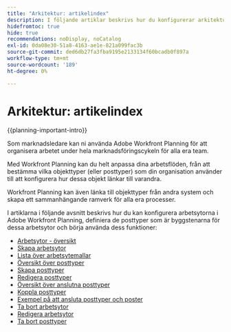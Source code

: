 ```yaml
---
title: "Arkitektur: artikelindex"
description: I följande artiklar beskrivs hur du konfigurerar arkitekturen för Adobe Workfront Planning. Som en del av den här konfigurationen får du lära dig hur du skapar arbetsytor, posttyper och anpassade fält för att mappa de arbetsflöden du vill hantera i Workfront Planning.
hidefromtoc: true
hide: true
recommendations: noDisplay, noCatalog
exl-id: 0da08e30-51a8-4163-ae1e-821a099fac3b
source-git-commit: ded6db27fa3fba9195e2133134f60bcadb0f897a
workflow-type: tm+mt
source-wordcount: '189'
ht-degree: 0%

---
```


<!--
---
title: "Architecture: article index"
description: The following articles describe how you can configure the architecture of Adobe Workfront Planning. As part of this configuration, you learn how you create workspaces, record types, and custom fields to map out the workflows you want to manage in Workfront Planning. 
hidefromtoc: yes
author: Alina
feature: Work Management
role: User, Admin
hide: yes
---
-->

<!--update the metadata with real information when making this avilable in TOC and in the left nav-->

# Arkitektur: artikelindex

{{planning-important-intro}}

Som marknadsledare kan ni använda Adobe Workfront Planning för att organisera arbetet under hela marknadsföringscykeln för alla era team.

Med Workfront Planning kan du helt anpassa dina arbetsflöden, från att bestämma vilka objekttyper (eller posttyper) som din organisation använder till att konfigurera hur dessa objekt länkar till varandra.

Workfront Planning kan även länka till objekttyper från andra system och skapa ett sammanhängande ramverk för alla era processer.

I artiklarna i följande avsnitt beskrivs hur du kan konfigurera arbetsytorna i Adobe Workfront Planning, definiera de posttyper som är byggstenarna för dessa arbetsytor och börja använda dess funktioner:

* [Arbetsytor - översikt](/help/quicksilver/planning/architecture/workspaces-overview.md)
* [Skapa arbetsytor](/help/quicksilver/planning/architecture/create-workspaces.md)
* [Lista över arbetsytemallar](/help/quicksilver/planning/architecture/workspace-templates.md)
* [Översikt över posttyper](/help/quicksilver/planning/architecture/overview-of-record-types.md)
* [Skapa posttyper](/help/quicksilver/planning/architecture/create-record-types.md)
* [Redigera posttyper](/help/quicksilver/planning/architecture/edit-record-types.md)
* [Översikt över anslutna posttyper](/help/quicksilver/planning/architecture/connect-record-types-overview.md)
* [Koppla posttyper](/help/quicksilver/planning/architecture/connect-record-types.md)
* [Exempel på att ansluta posttyper och poster](/help/quicksilver/planning/architecture/example-connect-record-types-and-records.md)
* [Ta bort arbetsytor](/help/quicksilver/planning/architecture/delete-workspaces.md)
* [Redigera arbetsytor](/help/quicksilver/planning/architecture/edit-workspaces.md)
* [Ta bort posttyper](/help/quicksilver/planning/architecture/delete-record-types.md)

